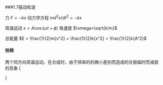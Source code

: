 ###1.7振动和波

力 $F =  - kx$ 动力学方程 $m{d^2}x/d{t^2} =  - kx$

简谐运动 $x=A\cos(\omega t+\phi)$ 角速度 $\omega=\sqrt{k/m}$

总能量 $E = \frac{1}{2}m{v^2} + \frac{1}{2}k{x^2} = \frac{1}{2}k{A^2}$

#### 拍频

​	两个同方向简谐运动，在合成时，由于频率的的微小差别而造成的合振幅时而减弱的现象
\[

\]
